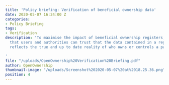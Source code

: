 ```yaml
---
title: 'Policy briefing: Verification of beneficial ownership data'
date: 2020-05-07 16:24:00 Z
categories:
- Policy Briefing
tags:
- Verification
description: 'To maximise the impact of beneficial ownership registers, it is important
  that users and authorities can trust that the data contained in a register broadly
  reflects the true and up to date reality of who owns or controls a particular company.

'
file: "/uploads/OpenOwnership%20Verification%20Briefing.pdf"
author: OpenOwnership
thumbnail-image: "/uploads/Screenshot%202020-05-07%20at%2018.25.36.png"
position: 4
---
```

